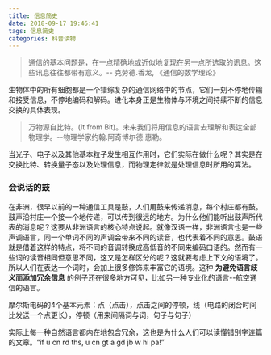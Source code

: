 ```yaml
---
title: 信息简史
date: 2018-09-17 19:46:41
tags: 信息简史
categories: 科普读物
---
```

>通信的基本问题是，在一点精确地或近似地复现在另一点所选取的讯息。这些讯息往往都带有意义。-- 克劳德.香龙, 《通信的数学理论》

生物体中的所有细胞都是一个错综复杂的通信网络中的节点，它们一刻不停地传输和接受信息，不停地编码和解码。进化本身正是生物体与环境之间持续不断的信息交换的具体表现。

>万物源自比特。(It from Bit)。未来我们将用信息的语言去理解和表达全部物理学。--物理学家约翰.阿奇博尔德.惠勒。

当光子、电子以及其他基本粒子发生相互作用时，它们实际在做什么呢？其实是在交换比特、转换量子态以及处理信息，而物理定律就是处理信息时所用的算法。


### 会说话的鼓

在非洲，很早以前的一种通信工具是鼓，人们用鼓来传递消息，每个村庄都有鼓。鼓声沿村庄一个接一个地传递，可以传到很远的地方。为什么他们能听出鼓声所代表的消息呢？这要从非洲语言的核心特点说起。就像汉语一样，非洲语言也是一些声调语言，同一个单词不同的声调会带来不同的读音，也代表着不同的意思。鼓语就是借着这样的特点，将不同的音调转换成高低音的不同来编码口语的。然而有一些词的读音相同但意思不同，这又是怎样区分的呢？这就要考虑上下文的语境了。所以人们在表达一个词时，会加上很多修饰来丰富它的语境。这种 **为避免语言歧义而添加冗余信息** 的例子还在很多地方可见，比如另一种专业化的语言--航空通信的语言。

摩尔斯电码的4个基本元素：点（点击），点击之间的停顿，线（电路的闭合时间比发送一个点更长），停顿（用来间隔词与词，句子与句子）

实际上每一种自然语言都内在地包含冗余，这也是为什么人们可以读懂错别字连篇的文章。“if u cn rd ths, u cn gt a gd jb w hi pa!”
